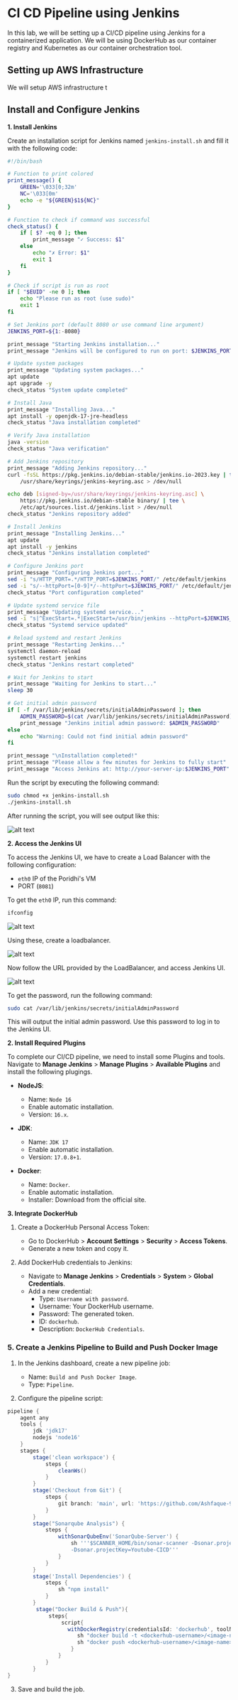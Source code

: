 # CI CD Pipeline using Jenkins

In this lab, we will be setting up a CI/CD pipeline using Jenkins for a containerized application. We will be using DockerHub as our container registry and Kubernetes as our container orchestration tool.

## Setting up AWS Infrastructure

We will setup AWS infrastructure t

## Install and Configure Jenkins

**1. Install Jenkins**

Create an installation script for Jenkins named `jenkins-install.sh` and fill it with the following code:

```sh
#!/bin/bash

# Function to print colored
print_message() {
    GREEN='\033[0;32m'
    NC='\033[0m'
    echo -e "${GREEN}$1${NC}"
}

# Function to check if command was successful
check_status() {
    if [ $? -eq 0 ]; then
        print_message "✓ Success: $1"
    else
        echo "✗ Error: $1"
        exit 1
    fi
}

# Check if script is run as root
if [ "$EUID" -ne 0 ]; then 
    echo "Please run as root (use sudo)"
    exit 1
fi

# Set Jenkins port (default 8080 or use command line argument)
JENKINS_PORT=${1:-8080}

print_message "Starting Jenkins installation..."
print_message "Jenkins will be configured to run on port: $JENKINS_PORT"

# Update system packages
print_message "Updating system packages..."
apt update
apt upgrade -y
check_status "System update completed"

# Install Java
print_message "Installing Java..."
apt install -y openjdk-17-jre-headless
check_status "Java installation completed"

# Verify Java installation
java -version
check_status "Java verification"

# Add Jenkins repository
print_message "Adding Jenkins repository..."
curl -fsSL https://pkg.jenkins.io/debian-stable/jenkins.io-2023.key | tee \
    /usr/share/keyrings/jenkins-keyring.asc > /dev/null

echo deb [signed-by=/usr/share/keyrings/jenkins-keyring.asc] \
    https://pkg.jenkins.io/debian-stable binary/ | tee \
    /etc/apt/sources.list.d/jenkins.list > /dev/null
check_status "Jenkins repository added"

# Install Jenkins
print_message "Installing Jenkins..."
apt update
apt install -y jenkins
check_status "Jenkins installation completed"

# Configure Jenkins port
print_message "Configuring Jenkins port..."
sed -i "s/HTTP_PORT=.*/HTTP_PORT=$JENKINS_PORT/" /etc/default/jenkins
sed -i "s/--httpPort=[0-9]*/--httpPort=$JENKINS_PORT/" /etc/default/jenkins
check_status "Port configuration completed"

# Update systemd service file
print_message "Updating systemd service..."
sed -i "s|^ExecStart=.*|ExecStart=/usr/bin/jenkins --httpPort=$JENKINS_PORT|" /lib/systemd/system/jenkins.service
check_status "Systemd service updated"

# Reload systemd and restart Jenkins
print_message "Restarting Jenkins..."
systemctl daemon-reload
systemctl restart jenkins
check_status "Jenkins restart completed"

# Wait for Jenkins to start
print_message "Waiting for Jenkins to start..."
sleep 30

# Get initial admin password
if [ -f /var/lib/jenkins/secrets/initialAdminPassword ]; then
    ADMIN_PASSWORD=$(cat /var/lib/jenkins/secrets/initialAdminPassword)
    print_message "Jenkins initial admin password: $ADMIN_PASSWORD"
else
    echo "Warning: Could not find initial admin password"
fi

print_message "\nInstallation completed!"
print_message "Please allow a few minutes for Jenkins to fully start"
print_message "Access Jenkins at: http://your-server-ip:$JENKINS_PORT"
```

Run the script by executing the following command:

```sh
sudo chmod +x jenkins-install.sh
./jenkins-install.sh
```

After running the script, you will see output like this:

![alt text](image.png)

**2. Access the Jenkins UI**

To access the Jenkins UI, we have to create a Load Balancer with the following configuration:

- `eth0` IP of the Poridhi's VM
- PORT (`8081`)

To get the `eth0` IP, run this command:

```sh
ifconfig
```

![alt text](image-1.png)

Using these, create a loadbalancer.

![alt text](image-2.png)

Now follow the URL provided by the LoadBalancer, and access Jenkins UI.

![alt text](image-3.png)

To get the password, run the following command:

```sh
sudo cat /var/lib/jenkins/secrets/initialAdminPassword
```
This will output the initial admin password. Use this password to log in to the Jenkins UI.

**2. Install Required Plugins**

To complete our CI/CD pipeline, we need to install some Plugins and tools. Navigate to **Manage Jenkins** > **Manage Plugins** > **Available Plugins** and install the following plugings.

- **NodeJS**:
    - Name: `Node 16`
    - Enable automatic installation.
    - Version: `16.x`.

- **JDK**:
    - Name: `JDK 17`
    - Enable automatic installation.
    - Version: `17.0.8+1`.

- **Docker**:
    - Name: `Docker`.
    - Enable automatic installation.
    - Installer: Download from the official site.

**3. Integrate DockerHub**

1. Create a DockerHub Personal Access Token:
   - Go to DockerHub > **Account Settings** > **Security** > **Access Tokens**.
   - Generate a new token and copy it.

2. Add DockerHub credentials to Jenkins:
   - Navigate to **Manage Jenkins** > **Credentials** > **System** > **Global Credentials**.
   - Add a new credential:
     - Type: `Username with password`.
     - Username: Your DockerHub username.
     - Password: The generated token.
     - ID: `dockerhub`.
     - Description: `DockerHub Credentials`.

### 5. **Create a Jenkins Pipeline to Build and Push Docker Image**
1. In the Jenkins dashboard, create a new pipeline job:
   - Name: `Build and Push Docker Image`.
   - Type: `Pipeline`.

2. Configure the pipeline script:

```groovy
pipeline {
    agent any
    tools {
        jdk 'jdk17'
        nodejs 'node16'
    }
    stages {
        stage('clean workspace') {
            steps {
                cleanWs()
            }
        }
        stage('Checkout from Git') {
            steps {
                git branch: 'main', url: 'https://github.com/Ashfaque-9x/a-youtube-clone-app.git'
            }
        }
        stage("Sonarqube Analysis") {
            steps {
                withSonarQubeEnv('SonarQube-Server') {
                    sh '''$SCANNER_HOME/bin/sonar-scanner -Dsonar.projectName=Youtube-CICD \
                    -Dsonar.projectKey=Youtube-CICD'''
                }
            }
        }
        stage('Install Dependencies') {
            steps {
                sh "npm install"
            }
        }
         stage("Docker Build & Push"){
             steps{
                 script{
                   withDockerRegistry(credentialsId: 'dockerhub', toolName: 'docker'){   
                      sh "docker build -t <dockerhub-username>/<image-name> ."
                      sh "docker push <dockerhub-username>/<image-name>"
                    }
                }
            }
        }
}
```

3. Save and build the job.


